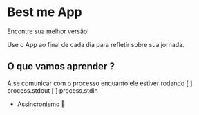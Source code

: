 # Best me App

Encontre sua melhor versão!

Use o App ao final de cada dia para refletir sobre sua jornada.

## O que vamos aprender ?

A se comunicar com o processo enquanto ele estiver rodando
[ ] process.stdout
[ ] process.stdin

- Assincronismo 🚀

